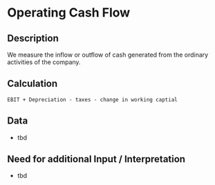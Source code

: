 # Operating Cash Flow

## Description
We measure the inflow or outflow of cash generated from the ordinary activities of the company.

## Calculation
`EBIT + Depreciation - taxes - change in working captial`

## Data
* tbd

## Need for additional Input / Interpretation
* tbd

